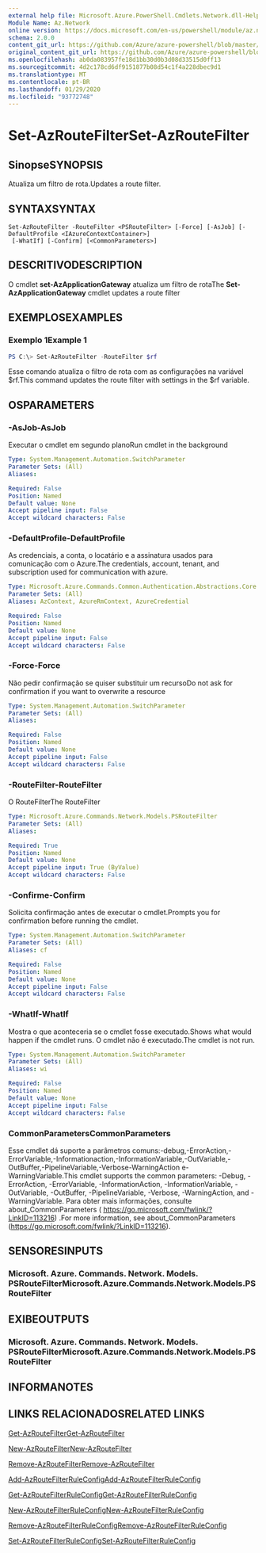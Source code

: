 ```yaml
---
external help file: Microsoft.Azure.PowerShell.Cmdlets.Network.dll-Help.xml
Module Name: Az.Network
online version: https://docs.microsoft.com/en-us/powershell/module/az.network/set-azroutefilter
schema: 2.0.0
content_git_url: https://github.com/Azure/azure-powershell/blob/master/src/Network/Network/help/Set-AzRouteFilter.md
original_content_git_url: https://github.com/Azure/azure-powershell/blob/master/src/Network/Network/help/Set-AzRouteFilter.md
ms.openlocfilehash: ab0da083957fe18d1bb30d0b3d08d33515d0ff13
ms.sourcegitcommit: 4d2c178cd6df9151877b08d54c1f4a228dbec9d1
ms.translationtype: MT
ms.contentlocale: pt-BR
ms.lasthandoff: 01/29/2020
ms.locfileid: "93772748"
---
```

# <span data-ttu-id="e5c0d-101">Set-AzRouteFilter</span><span class="sxs-lookup"><span data-stu-id="e5c0d-101">Set-AzRouteFilter</span></span>

## <span data-ttu-id="e5c0d-102">Sinopse</span><span class="sxs-lookup"><span data-stu-id="e5c0d-102">SYNOPSIS</span></span>
<span data-ttu-id="e5c0d-103">Atualiza um filtro de rota.</span><span class="sxs-lookup"><span data-stu-id="e5c0d-103">Updates a route filter.</span></span>

## <span data-ttu-id="e5c0d-104">SYNTAX</span><span class="sxs-lookup"><span data-stu-id="e5c0d-104">SYNTAX</span></span>

```
Set-AzRouteFilter -RouteFilter <PSRouteFilter> [-Force] [-AsJob] [-DefaultProfile <IAzureContextContainer>]
 [-WhatIf] [-Confirm] [<CommonParameters>]
```

## <span data-ttu-id="e5c0d-105">DESCRITIVO</span><span class="sxs-lookup"><span data-stu-id="e5c0d-105">DESCRIPTION</span></span>
<span data-ttu-id="e5c0d-106">O cmdlet **set-AzApplicationGateway** atualiza um filtro de rota</span><span class="sxs-lookup"><span data-stu-id="e5c0d-106">The **Set-AzApplicationGateway** cmdlet updates a route filter</span></span>

## <span data-ttu-id="e5c0d-107">EXEMPLOS</span><span class="sxs-lookup"><span data-stu-id="e5c0d-107">EXAMPLES</span></span>

### <span data-ttu-id="e5c0d-108">Exemplo 1</span><span class="sxs-lookup"><span data-stu-id="e5c0d-108">Example 1</span></span>
```powershell
PS C:\> Set-AzRouteFilter -RouteFilter $rf
```

<span data-ttu-id="e5c0d-109">Esse comando atualiza o filtro de rota com as configurações na variável $rf.</span><span class="sxs-lookup"><span data-stu-id="e5c0d-109">This command updates the route filter with settings in the $rf variable.</span></span>

## <span data-ttu-id="e5c0d-110">OS</span><span class="sxs-lookup"><span data-stu-id="e5c0d-110">PARAMETERS</span></span>

### <span data-ttu-id="e5c0d-111">-AsJob</span><span class="sxs-lookup"><span data-stu-id="e5c0d-111">-AsJob</span></span>
<span data-ttu-id="e5c0d-112">Executar o cmdlet em segundo plano</span><span class="sxs-lookup"><span data-stu-id="e5c0d-112">Run cmdlet in the background</span></span>

```yaml
Type: System.Management.Automation.SwitchParameter
Parameter Sets: (All)
Aliases:

Required: False
Position: Named
Default value: None
Accept pipeline input: False
Accept wildcard characters: False
```

### <span data-ttu-id="e5c0d-113">-DefaultProfile</span><span class="sxs-lookup"><span data-stu-id="e5c0d-113">-DefaultProfile</span></span>
<span data-ttu-id="e5c0d-114">As credenciais, a conta, o locatário e a assinatura usados para comunicação com o Azure.</span><span class="sxs-lookup"><span data-stu-id="e5c0d-114">The credentials, account, tenant, and subscription used for communication with azure.</span></span>

```yaml
Type: Microsoft.Azure.Commands.Common.Authentication.Abstractions.Core.IAzureContextContainer
Parameter Sets: (All)
Aliases: AzContext, AzureRmContext, AzureCredential

Required: False
Position: Named
Default value: None
Accept pipeline input: False
Accept wildcard characters: False
```

### <span data-ttu-id="e5c0d-115">-Force</span><span class="sxs-lookup"><span data-stu-id="e5c0d-115">-Force</span></span>
<span data-ttu-id="e5c0d-116">Não pedir confirmação se quiser substituir um recurso</span><span class="sxs-lookup"><span data-stu-id="e5c0d-116">Do not ask for confirmation if you want to overwrite a resource</span></span>

```yaml
Type: System.Management.Automation.SwitchParameter
Parameter Sets: (All)
Aliases:

Required: False
Position: Named
Default value: None
Accept pipeline input: False
Accept wildcard characters: False
```

### <span data-ttu-id="e5c0d-117">-RouteFilter</span><span class="sxs-lookup"><span data-stu-id="e5c0d-117">-RouteFilter</span></span>
<span data-ttu-id="e5c0d-118">O RouteFilter</span><span class="sxs-lookup"><span data-stu-id="e5c0d-118">The RouteFilter</span></span>

```yaml
Type: Microsoft.Azure.Commands.Network.Models.PSRouteFilter
Parameter Sets: (All)
Aliases:

Required: True
Position: Named
Default value: None
Accept pipeline input: True (ByValue)
Accept wildcard characters: False
```

### <span data-ttu-id="e5c0d-119">-Confirme</span><span class="sxs-lookup"><span data-stu-id="e5c0d-119">-Confirm</span></span>
<span data-ttu-id="e5c0d-120">Solicita confirmação antes de executar o cmdlet.</span><span class="sxs-lookup"><span data-stu-id="e5c0d-120">Prompts you for confirmation before running the cmdlet.</span></span>

```yaml
Type: System.Management.Automation.SwitchParameter
Parameter Sets: (All)
Aliases: cf

Required: False
Position: Named
Default value: None
Accept pipeline input: False
Accept wildcard characters: False
```

### <span data-ttu-id="e5c0d-121">-WhatIf</span><span class="sxs-lookup"><span data-stu-id="e5c0d-121">-WhatIf</span></span>
<span data-ttu-id="e5c0d-122">Mostra o que aconteceria se o cmdlet fosse executado.</span><span class="sxs-lookup"><span data-stu-id="e5c0d-122">Shows what would happen if the cmdlet runs.</span></span> <span data-ttu-id="e5c0d-123">O cmdlet não é executado.</span><span class="sxs-lookup"><span data-stu-id="e5c0d-123">The cmdlet is not run.</span></span>

```yaml
Type: System.Management.Automation.SwitchParameter
Parameter Sets: (All)
Aliases: wi

Required: False
Position: Named
Default value: None
Accept pipeline input: False
Accept wildcard characters: False
```

### <span data-ttu-id="e5c0d-124">CommonParameters</span><span class="sxs-lookup"><span data-stu-id="e5c0d-124">CommonParameters</span></span>
<span data-ttu-id="e5c0d-125">Esse cmdlet dá suporte a parâmetros comuns:-debug,-ErrorAction,-ErrorVariable,-Informationaction,-InformationVariable,-OutVariable,-OutBuffer,-PipelineVariable,-Verbose-WarningAction e-WarningVariable.</span><span class="sxs-lookup"><span data-stu-id="e5c0d-125">This cmdlet supports the common parameters: -Debug, -ErrorAction, -ErrorVariable, -InformationAction, -InformationVariable, -OutVariable, -OutBuffer, -PipelineVariable, -Verbose, -WarningAction, and -WarningVariable.</span></span> <span data-ttu-id="e5c0d-126">Para obter mais informações, consulte about_CommonParameters ( https://go.microsoft.com/fwlink/?LinkID=113216) .</span><span class="sxs-lookup"><span data-stu-id="e5c0d-126">For more information, see about_CommonParameters (https://go.microsoft.com/fwlink/?LinkID=113216).</span></span>

## <span data-ttu-id="e5c0d-127">SENSORES</span><span class="sxs-lookup"><span data-stu-id="e5c0d-127">INPUTS</span></span>

### <span data-ttu-id="e5c0d-128">Microsoft. Azure. Commands. Network. Models. PSRouteFilter</span><span class="sxs-lookup"><span data-stu-id="e5c0d-128">Microsoft.Azure.Commands.Network.Models.PSRouteFilter</span></span>

## <span data-ttu-id="e5c0d-129">EXIBE</span><span class="sxs-lookup"><span data-stu-id="e5c0d-129">OUTPUTS</span></span>

### <span data-ttu-id="e5c0d-130">Microsoft. Azure. Commands. Network. Models. PSRouteFilter</span><span class="sxs-lookup"><span data-stu-id="e5c0d-130">Microsoft.Azure.Commands.Network.Models.PSRouteFilter</span></span>

## <span data-ttu-id="e5c0d-131">INFORMA</span><span class="sxs-lookup"><span data-stu-id="e5c0d-131">NOTES</span></span>

## <span data-ttu-id="e5c0d-132">LINKS RELACIONADOS</span><span class="sxs-lookup"><span data-stu-id="e5c0d-132">RELATED LINKS</span></span>

[<span data-ttu-id="e5c0d-133">Get-AzRouteFilter</span><span class="sxs-lookup"><span data-stu-id="e5c0d-133">Get-AzRouteFilter</span></span>](./Get-AzRouteFilter.md)

[<span data-ttu-id="e5c0d-134">New-AzRouteFilter</span><span class="sxs-lookup"><span data-stu-id="e5c0d-134">New-AzRouteFilter</span></span>](./New-AzRouteFilter.md)

[<span data-ttu-id="e5c0d-135">Remove-AzRouteFilter</span><span class="sxs-lookup"><span data-stu-id="e5c0d-135">Remove-AzRouteFilter</span></span>](./Remove-AzRouteFilter.md)

[<span data-ttu-id="e5c0d-136">Add-AzRouteFilterRuleConfig</span><span class="sxs-lookup"><span data-stu-id="e5c0d-136">Add-AzRouteFilterRuleConfig</span></span>](./Add-AzRouteFilterRuleConfig.md)

[<span data-ttu-id="e5c0d-137">Get-AzRouteFilterRuleConfig</span><span class="sxs-lookup"><span data-stu-id="e5c0d-137">Get-AzRouteFilterRuleConfig</span></span>](./Get-AzRouteFilterRuleConfig.md)

[<span data-ttu-id="e5c0d-138">New-AzRouteFilterRuleConfig</span><span class="sxs-lookup"><span data-stu-id="e5c0d-138">New-AzRouteFilterRuleConfig</span></span>](./New-AzRouteFilterRuleConfig.md)

[<span data-ttu-id="e5c0d-139">Remove-AzRouteFilterRuleConfig</span><span class="sxs-lookup"><span data-stu-id="e5c0d-139">Remove-AzRouteFilterRuleConfig</span></span>](./Remove-AzRouteFilterRuleConfig.md)

[<span data-ttu-id="e5c0d-140">Set-AzRouteFilterRuleConfig</span><span class="sxs-lookup"><span data-stu-id="e5c0d-140">Set-AzRouteFilterRuleConfig</span></span>](./Set-AzRouteFilterRuleConfig.md)
